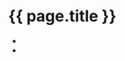 <!-- ---
layout: default
title: Speaking
permalink: /speaking/
list_title: 
--- -->

# {{ page.title }}

- 
- 